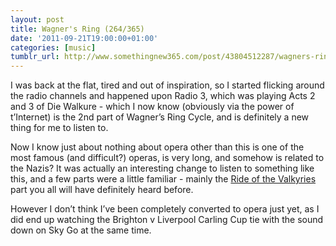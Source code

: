 ```yaml
---
layout: post
title: Wagner's Ring (264/365)
date: '2011-09-21T19:00:00+01:00'
categories: [music]
tumblr_url: http://www.somethingnew365.com/post/43804512287/wagners-ring-264365
---
```

I was back at the flat, tired and out of inspiration, so I started flicking around the radio channels and happened upon Radio 3, which was playing Acts 2 and 3 of Die Walkure - which I now know (obviously via the power of t’Internet) is the 2nd part of Wagner’s Ring Cycle, and is definitely a new thing for me to listen to.

Now I know just about nothing about opera other than this is one of the most famous (and difficult?) operas, is very long, and somehow is related to the Nazis?
It was actually an interesting change to listen to something like this, and a few parts were a little familiar - mainly the [Ride of the Valkyries](http://en.wikipedia.org/wiki/Ride_of_the_Valkyries) part you all will have definitely heard before.

However I don’t think I’ve been completely converted to opera just yet, as I did end up watching the Brighton v Liverpool Carling Cup tie with the sound down on Sky Go at the same time.
